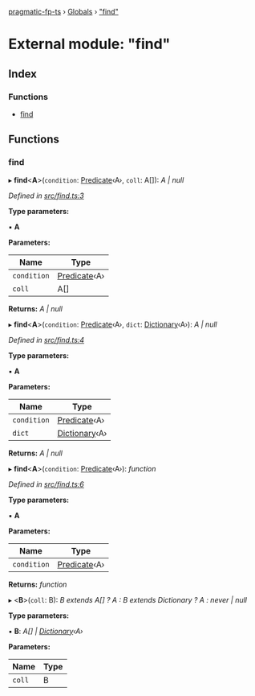 [pragmatic-fp-ts](../README.md) › [Globals](../globals.md) › ["find"](_find_.md)

# External module: "find"

## Index

### Functions

* [find](_find_.md#find)

## Functions

###  find

▸ **find**<**A**>(`condition`: [Predicate](_types_.md#predicate)‹A›, `coll`: A[]): *A | null*

*Defined in [src/find.ts:3](https://github.com/hermann-p/pragmatic-fp-ts/blob/d79a7fd/src/find.ts#L3)*

**Type parameters:**

▪ **A**

**Parameters:**

Name | Type |
------ | ------ |
`condition` | [Predicate](_types_.md#predicate)‹A› |
`coll` | A[] |

**Returns:** *A | null*

▸ **find**<**A**>(`condition`: [Predicate](_types_.md#predicate)‹A›, `dict`: [Dictionary](_types_.md#dictionary)‹A›): *A | null*

*Defined in [src/find.ts:4](https://github.com/hermann-p/pragmatic-fp-ts/blob/d79a7fd/src/find.ts#L4)*

**Type parameters:**

▪ **A**

**Parameters:**

Name | Type |
------ | ------ |
`condition` | [Predicate](_types_.md#predicate)‹A› |
`dict` | [Dictionary](_types_.md#dictionary)‹A› |

**Returns:** *A | null*

▸ **find**<**A**>(`condition`: [Predicate](_types_.md#predicate)‹A›): *function*

*Defined in [src/find.ts:6](https://github.com/hermann-p/pragmatic-fp-ts/blob/d79a7fd/src/find.ts#L6)*

**Type parameters:**

▪ **A**

**Parameters:**

Name | Type |
------ | ------ |
`condition` | [Predicate](_types_.md#predicate)‹A› |

**Returns:** *function*

▸ <**B**>(`coll`: B): *B extends A[] ? A : B extends Dictionary<A> ? A : never | null*

**Type parameters:**

▪ **B**: *A[] | [Dictionary](_types_.md#dictionary)‹A›*

**Parameters:**

Name | Type |
------ | ------ |
`coll` | B |
